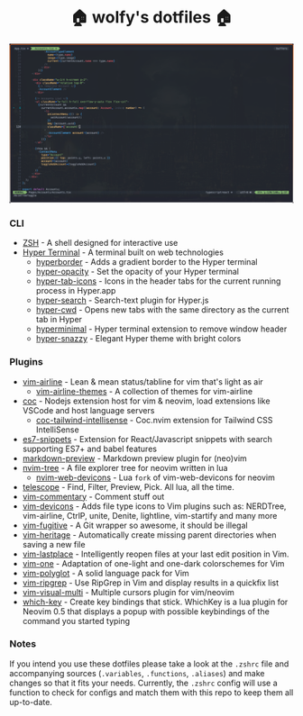 <h1 align="center">🏠 wolfy's dotfiles 🏠</h1>

<img src="images/nvim.png" />

### CLI

- [ZSH](https://zsh.sourceforge.io/) - A shell designed for interactive use
- [Hyper Terminal](https://hyper.is/) - A terminal built on web technologies
  - [hyperborder](https://github.com/webmatze/hyperborder) - Adds a gradient border to the Hyper terminal
  - [hyper-opacity](https://github.com/lucleray/hyper-opacity) - Set the opacity of your Hyper terminal
  - [hyper-tab-icons](https://github.com/dfrankland/hyper-tab-icons) - Icons in the header tabs for the current running process in Hyper.app
  - [hyper-search](https://github.com/jaanauati/hyper-search) - Search-text plugin for Hyper.js
  - [hyper-cwd](https://github.com/hharnisc/hypercwd) - Opens new tabs with the same directory as the current tab in Hyper
  - [hyperminimal](https://github.com/jancborchardt/hyperminimal) - Hyper terminal extension to remove window header
  - [hyper-snazzy](https://github.com/sindresorhus/hyper-snazzy) - Elegant Hyper theme with bright colors

### Plugins

- [vim-airline](https://github.com/vim-airline/vim-airline) - Lean & mean status/tabline for vim that's light as air
  - [vim-airline-themes](https://github.com/vim-airline/vim-airline-themes) - A collection of themes for vim-airline
- [coc](https://github.com/neoclide/coc.nvim) - Nodejs extension host for vim & neovim, load extensions like VSCode and host language servers
  - [coc-tailwind-intellisense](https://github.com/rodrigore/coc-tailwind-intellisense) - Coc.nvim extension for Tailwind CSS IntelliSense
- [es7-snippets](https://github.com/dsznajder/vscode-react-javascript-snippets) - Extension for React/Javascript snippets with search supporting ES7+ and babel features
- [markdown-preview](https://github.com/iamcco/markdown-preview.nvim) - Markdown preview plugin for (neo)vim
- [nvim-tree](https://github.com/kyazdani42/nvim-tree.lua) - A file explorer tree for neovim written in lua
  - [nvim-web-devicons](https://github.com/kyazdani42/nvim-web-devicons) - Lua `fork` of vim-web-devicons for neovim
- [telescope](https://github.com/nvim-telescope/telescope.nvim) - Find, Filter, Preview, Pick. All lua, all the time.
- [vim-commentary](https://github.com/tpope/vim-commentary) - Comment stuff out
- [vim-devicons](https://github.com/ryanoasis/vim-devicons) - Adds file type icons to Vim plugins such as: NERDTree, vim-airline, CtrlP, unite, Denite, lightline, vim-startify and many more
- [vim-fugitive](https://github.com/tpope/vim-fugitive) - A Git wrapper so awesome, it should be illegal
- [vim-heritage](https://github.com/jessarcher/vim-heritage) - Automatically create missing parent directories when saving a new file
- [vim-lastplace](https://github.com/farmergreg/vim-lastplace) - Intelligently reopen files at your last edit position in Vim.
- [vim-one](https://github.com/rakr/vim-one) - Adaptation of one-light and one-dark colorschemes for Vim
- [vim-polyglot](https://github.com/sheerun/vim-polyglot) - A solid language pack for Vim
- [vim-ripgrep](https://github.com/jremmen/vim-ripgrep) - Use RipGrep in Vim and display results in a quickfix list
- [vim-visual-multi](https://github.com/mg979/vim-visual-multi) - Multiple cursors plugin for vim/neovim
- [which-key](https://github.com/folke/which-key.nvim) - Create key bindings that stick. WhichKey is a lua plugin for Neovim 0.5 that displays a popup with possible keybindings of the command you started typing

### Notes

If you intend you use these dotfiles please take a look at the `.zshrc` file and accompanying sources (`.variables`, `.functions`, `.aliases`) and make changes so that it fits your needs. Currently, the `.zshrc` config will use a function to check for configs and match them with this repo to keep them all up-to-date.
